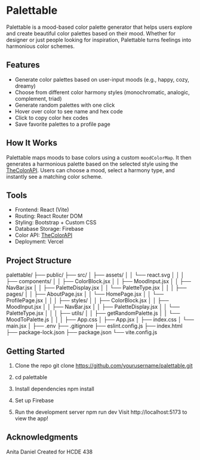 # Palettable

Palettable is a mood-based color palette generator that helps users explore and create beautiful color palettes based on their mood. Whether for designer or just people looking for inspiration, Palettable turns feelings into harmonious color schemes.


## Features

- Generate color palettes based on user-input moods (e.g., happy, cozy, dreamy)
- Choose from different color harmony styles (monochromatic, analogic, complement, triad)
- Generate random palettes with one click
- Hover over color to see name and hex code
- Click to copy color hex codes
- Save favorite palettes to a profile page


## How It Works

Palettable maps moods to base colors using a custom `moodColorMap`. It then generates a harmonious palette based on the selected style using the [TheColorAPI](https://www.thecolorapi.com/). Users can choose a mood, select a harmony type, and instantly see a matching color scheme.


## Tools

- Frontend: React (Vite)
- Routing: React Router DOM
- Styling: Bootstrap + Custom CSS
- Database Storage: Firebase
- Color API: [TheColorAPI](https://www.thecolorapi.com/)
- Deployment: Vercel


## Project Structure
palettable/
├── public/
├── src/
│   ├── assets/
│   │   └── react.svg
│   │
│   ├── components/
│   │   ├── ColorBlock.jsx
│   │   ├── MoodInput.jsx
│   │   ├── NavBar.jsx
│   │   ├── PaletteDisplay.jsx
│   │   └── PaletteType.jsx
│   │
│   ├── pages/
│   │   ├── AboutPage.jsx
│   │   └── HomePage.jsx
│   │   └── ProfilePage.jsx
│   │
│   ├── styles/
│   │   ├── ColorBlock.jsx
│   │   ├── MoodInput.jsx
│   │   ├── NavBar.jsx
│   │   ├── PaletteDisplay.jsx
│   │   └── PaletteType.jsx
│   │
│   ├── utils/
│   │   ├── getRandomPalette.js
│   │   └── MoodToPalette.js
│   │
│   ├── App.css
│   ├── App.jsx
│   ├── index.css
│   └── main.jsx
│
├── .env
├── .gitignore
├── eslint.config.js
├── index.html
├── package-lock.json
├── package.json
└── vite.config.js


## Getting Started

1. Clone the repo
    git clone https://github.com/yourusername/palettable.git

2. cd palettable

3. Install dependencies
    npm install

4. Set up Firebase

5. Run the development server
    npm run dev
    Visit http://localhost:5173 to view the app!


## Acknowledgments

Anita Daniel
Created for HCDE 438 